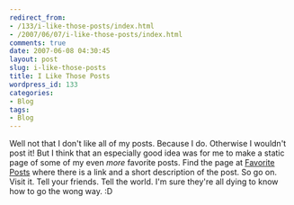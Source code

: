 ```yaml
---
redirect_from:
- /133/i-like-those-posts/index.html
- /2007/06/07/i-like-those-posts/index.html
comments: true
date: 2007-06-08 04:30:45
layout: post
slug: i-like-those-posts
title: I Like Those Posts
wordpress_id: 133
categories:
- Blog
tags:
- Blog
---
```


Well not that I don't like all of my posts.  Because I do.  Otherwise I wouldn't post it!  But I think that an especially good idea was for me to make a static page of some of my even _more_ favorite posts.  Find the page at [Favorite Posts](http://www.goingthewongway.com/favorite-posts/) where there is a link and a short description of the post.  So go on.  Visit it.  Tell your friends.  Tell the world.  I'm sure they're all dying to know how to go the wong way.  :D
